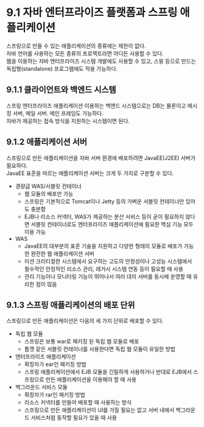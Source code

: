 # 9.1 자바 엔터프라이즈 플랫폼과 스프링 애플리케이션

스프링으로 만들 수 있는 애플리케이션의 종류에는 제한이 없다.  
자바 언어를 사용하는 모든 종류의 프로젝트라면 어디든 사용할 수 있다.  
웹을 이용하는 자바 엔터프라이즈 시스템 개발에도 사용할 수 있고, 스윙 등으로 만드는 독립형(standalone) 프로그램에도 적용 가능하다.

## 9.1.1 클라이언트와 백엔드 시스템

스프링 엔터프라이즈 애플리케이션 이용하는 백엔드 시스템으로는 DB는 물론이고 메시징 서버, 메일 서버. 메인 프레임도 가능하다.  
자바가 제공하는 접속 방식을 지원하는 시스템이면 된다.

## 9.1.2 애플리케이션 서버

스프링으로 만든 애플리케이션을 자바 서버 환경에 배포하려면 JavaEE(J2EE) 서버가 필요하다.  
JavaEE 표준을 따르는 애플리케이션 서버는 크게 두 가지로 구분할 수 있다.

- 경량급 WAS/서블릿 컨테이너
  - 웹 모듈의 배포만 가능
  - 스프링은 기본적으로 Tomcat이나 Jetty 등의 가벼운 서블릿 컨테이너만 있어도 충분함
  - EJB나 리소스 커넥터, WAS가 제공하는 분산 서비스 등이 굳이 필요하지 않다면 서블릿 컨테이너로도 엔터프라이즈 애플리케이션에 필요한 핵심 기능 모두 이용 가능
- WAS
  - JavaEE의 대부분의 표준 기술을 지원하고 다양한 형태의 모듈로 배포가 가능한 완전한 웹 애플리케이션 서버
  - 미션 크리티컬한 시스템에서 요구하는 고도의 안정성이나 고성능 시스템에서 필수적인 안정적인 리소스 관리, 레거시 시스템 연동 등이 필요할 때 사용
  - 관리 기능이나 모니터링 기능이 뛰어나서 여러 대의 서버를 동시에 운영할 때 유리한 점이 많음

## 9.1.3 스프링 애플리케이션의 배포 단위

스프링으로 만든 애플리케이션은 다음의 세 가지 단위로 배포할 수 있다.

- 독립 웹 모듈
  - 스프링은 보통 war로 패키징 된 독립 웹 모듈로 배포
  - 톰캣 같은 서블릿 컨테이너를 사용한다면 독립 웹 모듈이 유일한 방법
- 엔터프라이즈 애플리케이션
  - 확장자가 ear인 패키징 방법
  - 스프링 애플리케이션에서 EJB 모듈을 긴밀하게 사용하거나 반대로 EJB에서 스프링으로 만든 애플리케이션을 이용해야 할 때 사용
- 백그라운드 서비스 모듈
  - 확장자가 rar인 패키징 방법
  - 리소스 커넥터를 만들어 배포할 때 사용하는 방식
  - 스프링으로 만든 애플리케이션이 UI를 가질 필요는 없고 서버 내에서 백그라운드 서비스처럼 동작할 필요가 있을 때 사용
